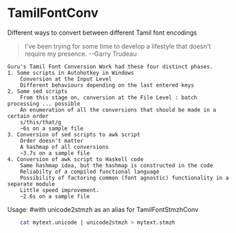 # TamilFontConv
Different ways to convert between different Tamil font encodings

>I've been trying for some time to develop a lifestyle that doesn't require my presence. --Garry Trudeau

```
Guru's Tamil Font Conversion Work had these four distinct phases.
1. Some scripts in Autohotkey in Windows
	Conversion at the Input Level
	Different behaviours depending on the last entered keys
2. Some sed scripts
	From this stage on, conversion at the File Level : batch processing ... possible
	An enumeration of all the conversions that should be made in a certain order
	s/this/that/g
	~6s on a sample file
3. Conversion of sed scripts to awk script
	Order doesn't matter
	A hashmap of all conversions
	~3.7s on a sample file
4. Conversion of awk script to Haskell code
	Same hashmap idea, but the hashmap is constructed in the code
	Reliabilty of a compiled functional language
	Possibility of factoring common (font agnostic) functionality in a separate module
	Little speed improvement.
	~2.6s on a sample file
```

Usage:
	#with unicode2stmzh as an alias for TamilFontStmzhConv
```bash
	cat mytext.unicode | unicode2stmzh > mytext.stmzh
```



